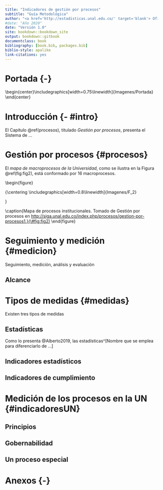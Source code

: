 ```yaml
--- 
title: "Indicadores de gestión por procesos"
subtitle: "Guía Metodológica"
author: "<a href='http://estadisticas.unal.edu.co/' target='blank'> Oficina Nacional de Estadística</a> </br> <a href='http://siga.unal.edu.co/' target='blank'> Sistema Integrado de Gestión - SIGA</a>" 
#date: "Año 2020"
date: "Versión 1.0"
site: bookdown::bookdown_site
output: bookdown::gitbook
documentclass: book
bibliography: [book.bib, packages.bib]
biblio-style: apalike
link-citations: yes
---
```


# Portada {-}



\begin{center}\includegraphics[width=0.75\linewidth]{Imagenes/Portada} \end{center}


<!--chapter:end:index.Rmd-->

# Introducción {- #intro}

El Capítulo \@ref(procesos), titulado _Gestión por procesos_, presenta el Sistema de ...  

<!--chapter:end:01-Introducción.Rmd-->

# Gestión por procesos {#procesos}

El *mapa de macroprocesos de la Universidad*, como se ilustra en la Figura \@ref(fig:fig2), está conformado por 16 macroprocesos.

\begin{figure}

{\centering \includegraphics[width=0.8\linewidth]{Imagenes/F_2} 

}

\caption{Mapa de procesos institucionales. Tomado de Gestión por procesos en http://siga.unal.edu.co/index.php/procesos/gestion-por-procesos1.}(\#fig:fig2)
\end{figure}

<!--chapter:end:02-Procesos.Rmd-->

# Seguimiento y medición {#medicion}

Seguimiento, medición, análisis y evaluación

## Alcance



<!--chapter:end:03-Seguimiento.Rmd-->

# Tipos de medidas {#medidas}

Existen tres tipos de medidas

## Estadísticas

Como lo presenta @Alberto2019, las estadísticas^[Nombre que se emplea para diferenciarlo de ...] 

## Indicadores estadísticos
## Indicadores de cumplimiento



<!--chapter:end:04-Medidas.Rmd-->

# Medición de los procesos en la UN {#indicadoresUN}

## Principios
## Gobernabilidad
## Un proceso especial

<!--chapter:end:05-MedicionUN.Rmd-->

# Anexos {-}

<!--chapter:end:06-Anexos.Rmd-->



<!--chapter:end:07-Referencias.Rmd-->


